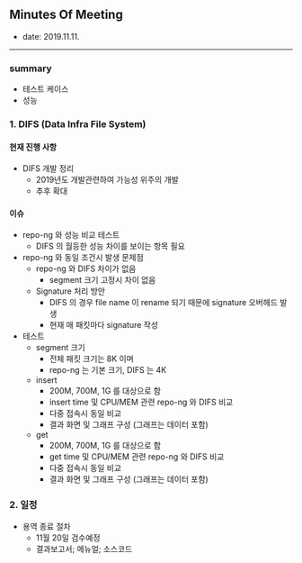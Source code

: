 ## Minutes Of Meeting

- date: 2019.11.11.

---

### summary

- 테스트 케이스
- 성능

### 1. DIFS (Data Infra File System)

#### 현재 진행 사항

- DIFS 개발 정리
  - 2019년도 개발관련하여 가능성 위주의 개발
  - 추후 확대 

#### 이슈

- repo-ng 와 성능 비교 테스트
  - DIFS 의 월등한 성능 차이를 보이는 항목 필요
- repo-ng 와 동일 조건시 발생 문제점
  - repo-ng 와 DIFS 차이가 없음
    - segment 크기 고정시 차이 없음
  - Signature 처리 방안
    - DIFS 의 경우 file name 이 rename 되기 때문에 signature 오버헤드 발생
    - 현재 매 패킷마다 signature 작성
- 테스트
  - segment 크기
    - 전체 패킷 크기는 8K 이며
    - repo-ng 는 기본 크기, DIFS 는 4K
  - insert
    - 200M, 700M, 1G 를 대상으로 함
    - insert time 및 CPU/MEM 관련 repo-ng 와 DIFS 비교
    - 다중 접속시 동일 비교
    - 결과 화면 및 그래프 구성 (그래프는 데이터 포함)
  - get
    - 200M, 700M, 1G 를 대상으로 함
    - get time 및 CPU/MEM 관련 repo-ng 와 DIFS 비교
    - 다중 접속시 동일 비교
    - 결과 화면 및 그래프 구성 (그래프는 데이터 포함)

### 2. 일정

- 용역 종료 절차
  - 11월 20일 검수예정
  - 결과보고서; 메뉴얼; 소스코드
